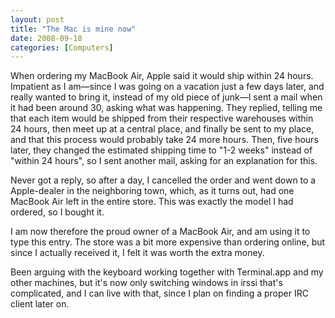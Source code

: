 ```yaml
---
layout: post
title: "The Mac is mine now"
date: 2008-09-18
categories: [Computers]
---
```


When ordering my MacBook Air, Apple said it would ship within 24 hours. Impatient as I am—since I was going on a vacation just a few days later, and really wanted to bring it, instead of my old piece of junk—I sent a mail when it had been around 30, asking what was happening. They replied, telling me that each item would be shipped from their respective warehouses within 24 hours, then meet up at a central place, and finally be sent to my place, and that this process would probably take 24 more hours. Then, five hours later, they changed the estimated shipping time to "1-2 weeks" instead of "within 24 hours", so I sent another mail, asking for an explanation for this.

Never got a reply, so after a day, I cancelled the order and went down to a Apple-dealer in the neighboring town, which, as it turns out, had one MacBook Air left in the entire store. This was exactly the model I had ordered, so I bought it.

I am now therefore the proud owner of a MacBook Air, and am using it to type this entry. The store was a bit more expensive than ordering online, but since I actually received it, I felt it was worth the extra money.

Been arguing with the keyboard working together with Terminal.app and my other machines, but it's now only switching windows in irssi that's complicated, and I can live with that, since I plan on finding a proper IRC client later on.

